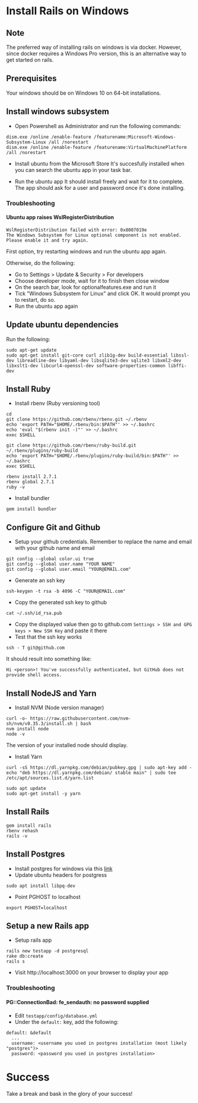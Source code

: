 # Install Rails on Windows

## Note

The preferred way of installing rails on windows is via docker. However, since docker requires a Windows Pro version, this is an
alternative way to get started on rails.

## Prerequisites
Your windows should be on Windows 10 on 64-bit installations.

## Install windows subsystem

- Open Powershell as Administrator and run the following commands:
```
dism.exe /online /enable-feature /featurename:Microsoft-Windows-Subsystem-Linux /all /norestart
dism.exe /online /enable-feature /featurename:VirtualMachinePlatform /all /norestart
```

- Install ubuntu from the Microsoft Store
It's succesfully installed when you can search the ubuntu app in your task bar.

- Run the ubuntu app
It should install freely and wait for it to complete. The app should ask for a user and password once it's done installing.

### Troubleshooting

#### Ubuntu app raises WslRegisterDistribution
```
WslRegisterDistribution failed with error: 0x8007019e
The Windows Subsystem for Linux optional component is not enabled. Please enable it and try again.
``` 
First option, try restarting windows and run the ubuntu app again.

Otherwise, do the following:
- Go to Settings > Update & Security > For developers
- Choose developer mode, wait for it to finish then close window
- On the search bar, look for optionalfeatures.exe and run it
- Tick "Windows Subsystem for Linux" and click OK. It would prompt you to restart, do so.
- Run the ubuntu app again

## Update ubuntu dependencies

Run the following:
```
sudo apt-get update
sudo apt-get install git-core curl zlib1g-dev build-essential libssl-dev libreadline-dev libyaml-dev libsqlite3-dev sqlite3 libxml2-dev libxslt1-dev libcurl4-openssl-dev software-properties-common libffi-dev
```

## Install Ruby

- Install rbenv (Ruby versioning tool)
```
cd
git clone https://github.com/rbenv/rbenv.git ~/.rbenv
echo 'export PATH="$HOME/.rbenv/bin:$PATH"' >> ~/.bashrc
echo 'eval "$(rbenv init -)"' >> ~/.bashrc
exec $SHELL

git clone https://github.com/rbenv/ruby-build.git ~/.rbenv/plugins/ruby-build
echo 'export PATH="$HOME/.rbenv/plugins/ruby-build/bin:$PATH"' >> ~/.bashrc
exec $SHELL

rbenv install 2.7.1
rbenv global 2.7.1
ruby -v
```

- Install bundler
```
gem install bundler
```

## Configure Git and Github

- Setup your github credentials. Remember to replace the name and email with your github name and email
```
git config --global color.ui true
git config --global user.name "YOUR NAME"
git config --global user.email "YOUR@EMAIL.com"
```

- Generate an ssh key
```
ssh-keygen -t rsa -b 4096 -C "YOUR@EMAIL.com"
```

- Copy the generated ssh key to github
```
cat ~/.ssh/id_rsa.pub
```

- Copy the displayed value then go to github.com `Settings > SSH and GPG keys > New SSH Key` and paste it there
- Test that the ssh key works
```
ssh - T git@github.com
```

It should result into something like:
```
Hi <person>! You've successfully authenticated, but GitHub does not provide shell access.
```

## Install NodeJS and Yarn

- Install NVM (Node version manager)
```
curl -o- https://raw.githubusercontent.com/nvm-sh/nvm/v0.35.3/install.sh | bash
nvm install node
node -v
```

The version of your installed node should display.

- Install Yarn
```
curl -sS https://dl.yarnpkg.com/debian/pubkey.gpg | sudo apt-key add -
echo "deb https://dl.yarnpkg.com/debian/ stable main" | sudo tee /etc/apt/sources.list.d/yarn.list

sudo apt update
sudo apt-get install -y yarn
```

## Install Rails

```
gem install rails
rbenv rehash
rails -v
```

## Install Postgres

- Install postgres for windows via this [link](https://www.postgresql.org/download/windows/)
- Update ubuntu headers for postgress
```
sudo apt install libpq-dev
```
- Point PGHOST to localhost
```
export PGHOST=localhost
```

## Setup a new Rails app

- Setup rails app
```
rails new testapp -d postgresql
rake db:create
rails s
```
- Visit http://localhost:3000 on your browser to display your app

### Troubleshooting

#### PG::ConnectionBad: fe_sendauth: no password supplied
- Edit `testapp/config/database.yml`
- Under the `default:` key, add the following:
```
default: &default
  ...
  username: <username you used in postgres installation (most likely "postgres")>                                             
  password: <password you used in postgres installation>
```

# Success 

Take a break and bask in the glory of your success!
